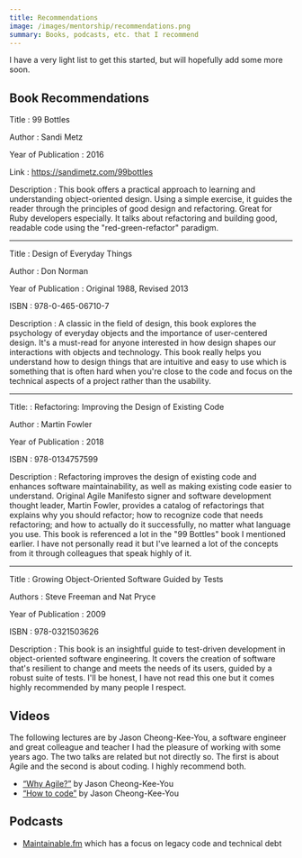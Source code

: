 ```yaml
---
title: Recommendations
image: /images/mentorship/recommendations.png
summary: Books, podcasts, etc. that I recommend
---
```


I have a very light list to get this started, but will hopefully add some more soon.

## Book Recommendations

Title
: 99 Bottles

Author
: Sandi Metz

Year of Publication
: 2016

Link
: https://sandimetz.com/99bottles

Description
: This book offers a practical approach to learning and understanding object-oriented design. Using a simple exercise, it guides the reader through the principles of good design and refactoring. Great for Ruby developers especially. It talks about refactoring and building good, readable code using the "red-green-refactor" paradigm.

***

Title
: Design of Everyday Things

Author
: Don Norman

Year of Publication
: Original 1988, Revised 2013

ISBN
: 978-0-465-06710-7

Description
: A classic in the field of design, this book explores the psychology of everyday objects and the importance of user-centered design. It's a must-read for anyone interested in how design shapes our interactions with objects and technology. This book really helps you understand how to design things that are intuitive and easy to use which is something that is often hard when you're close to the code and focus on the technical aspects of a project rather than the usability.

***

Title:
: Refactoring: Improving the Design of Existing Code

Author
: Martin Fowler

Year of Publication
: 2018

ISBN
: 978-0134757599

Description
: Refactoring improves the design of existing code and enhances software maintainability, as well as making existing code easier to understand. Original Agile Manifesto signer and software development thought leader, Martin Fowler, provides a catalog of refactorings that explains why you should refactor; how to recognize code that needs refactoring; and how to actually do it successfully, no matter what language you use. This book is referenced a lot in the "99 Bottles" book I mentioned earlier. I have not personally read it but I've learned a lot of the concepts from it through colleagues that speak highly of it.


***

Title
: Growing Object-Oriented Software Guided by Tests

Authors
: Steve Freeman and Nat Pryce

Year of Publication
: 2009

ISBN
: 978-0321503626

Description
: This book is an insightful guide to test-driven development in object-oriented software engineering. It covers the creation of software that's resilient to change and meets the needs of its users, guided by a robust suite of tests. I'll be honest, I have not read this one but it comes highly recommended by many people I respect.


## Videos

The following lectures are by Jason Cheong-Kee-You, a software engineer and great colleague and teacher I had the pleasure of working with some years ago. The two talks are related but not directly so. The first is about Agile and the second is about coding. I highly recommend both.

- [“Why Agile?”](https://www.youtube.com/watch?v=y7oj27Vq57I) by Jason Cheong-Kee-You
- [“How to code”](https://www.youtube.com/watch?v=GU5j6sfPMeg&ab_channel=JasonCheong-Kee-You) by Jason Cheong-Kee-You

## Podcasts

- [Maintainable.fm](https://maintainable.fm/) which has a focus on legacy code and technical debt
